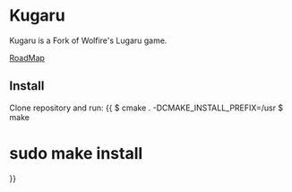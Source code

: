 Kugaru
======

Kugaru is a Fork of Wolfire's Lugaru game.

[RoadMap](wiki/RoadMap)

## Install ##

Clone repository and run:
{{
$ cmake . -DCMAKE_INSTALL_PREFIX=/usr
$ make
# sudo make install
}}

